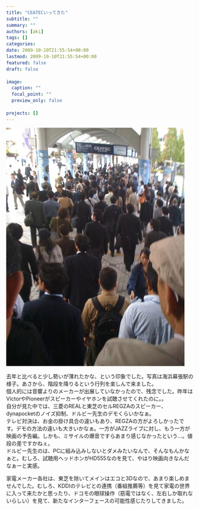 ```yaml
---
title: "CEATECいってきた"
subtitle: ""
summary: ""
authors: [aki]
tags: []
categories: 
date: 2009-10-10T21:55:54+00:00
lastmod: 2009-10-10T21:55:54+00:00
featured: false
draft: false

image:
  caption: ""
  focal_point: ""
  preview_only: false

projects: []
---
```

[![](p_1600_1200_eeff51ad-5f1c-4cb3-9c71-f5f1b3da8a27.jpeg)](p_1600_1200_eeff51ad-5f1c-4cb3-9c71-f5f1b3da8a27.jpeg)

去年と比べると少し勢いが薄れたかな、という印象でした。写真は海浜幕張駅の様子。あさから、階段を降りるという行列を楽しんで来ました。  
個人的には音響よりのメーカーが出展していなかったので、残念でした。昨年はVictorやPioneerがスピーカーやイヤホンを試聴させてくれたのに。。  
自分が見た中では、三菱のREALと東芝のセルREGZAのスピーカー、dynapocketのノイズ抑制、ドルビー先生のデモくらいかなぁ。  
テレビ対決は、お金の掛け具合の違いもあり、REGZAの方がよろしかったです。デモの方法の違いも大きいかなぁ。一方がJAZZライブに対し、もう一方が映画の予告編。しかも、ミサイルの爆音ですらあまり感じなかったという…。値段の差ですかねぇ。  
ドルビー先生のは、PCに組み込みしないとダメみたいなんで、そんなもんかなぁと。むしろ、試聴用ヘッドホンがHD555なのを見て、やはり映画向きなんだなぁーと実感。

家電メーカー各社は、東芝を除いてメインはエコと3Dなので、あまり楽しめませんでした。むしろ、KDDIのテレビとの連携（番組推薦等）を見て家電の世界に入って来たかと思ったり、ドコモの眼球操作（筋電ではなく、左右しか取れないらしい）を見て、新たなインターフェースの可能性感じたりしてきました。


